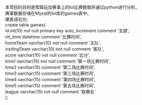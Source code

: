 本项目的目的是爬取玩加赛事上的lol比赛数据并通过python进行分析。</br>
赛事数据存储在Mysql的lol库的games表中。</br>
建表语句为:</br>
create table games(</br>
id int(10) not null primary key auto_increment comment '主键',</br>
mt_time datetime comment '比赛时间',</br>
homeTeam varchar(10) not null comment '主队',</br>
visitingTeam varchar(10) not null comment '客队',</br>
score varchar(10) not null comment '比分',</br>
time1 varchar(15)  not null comment '第一场比赛时间',</br>
time2 varchar(15)  comment '第二场比赛时间',</br>
time3 varchar(15)  comment '第三场比赛时间',</br>
time4 varchar(15)  comment '第四场比赛时间',</br>
time5 varchar(15)  comment '第五场比赛时间',</br>
league varchar(15) not null comment '联赛名'</br>
);
